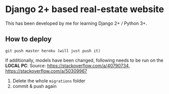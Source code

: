 # Django 2+ based real-estate website

This has been developed by me for learning Django 2+ / Python 3+. 

## How to deploy

```
git push master heroku (will just push it)
```

If additionally, models have been changed, following needs to be run on the **LOCAL PC**:
Source: <https://stackoverflow.com/a/40790734>, <https://stackoverflow.com/a/50309967>

1. Delete the whole `migrations` folder
2. commit & push again 
